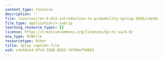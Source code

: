 ```yaml
---
content_type: resource
description: ''
file: /courses/res-6-012-introduction-to-probability-spring-2018/c4e50a14dfc632086652fd760ef50883_iUF135CGTeI.srt
file_type: application/x-subrip
learning_resource_types: []
license: https://creativecommons.org/licenses/by-nc-sa/4.0/
ocw_type: OCWFile
resourcetype: Other
title: 3play caption file
uid: c4e50a14-dfc6-3208-6652-fd760ef50883
---
```

